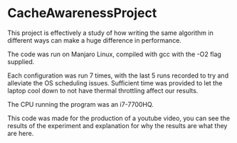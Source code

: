 # CacheAwarenessProject
This project is effectively a study of how writing the same algorithm in different ways can make a huge difference in performance.

The code was run on Manjaro Linux, compiled with gcc with the -O2 flag supplied.

Each configuration was run 7 times, with the last 5 runs recorded to try and 
alleviate the OS scheduling issues. Sufficient time was provided to let the 
laptop cool down to not have thermal throttling affect our results. 

The CPU running the program was an i7-7700HQ.

This code was made for the production of a youtube video, you can see the results
of the experiment and explanation for why the results are what they are here.
